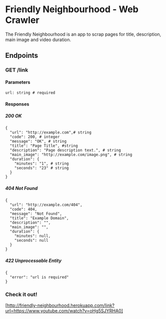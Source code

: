 # Friendly Neighbourhood - Web Crawler

The Friendly Neighbourhood is an app to scrap pages for title, description,
main image and video duration.

## Endpoints

### GET /link

#### Parameters
`url: string # required`

#### Responses

##### 200 OK

```
{
  "url": "http://example.com",# string
  "code": 200, # integer
  "message": "OK", # string
  "title": "Page Title", #string
  "description": "Page description text.", # string
  "main_image": "http://example.com/image.png", # string
  "duration": {
    "minutes": "1", # string
    "seconds": "23" # string
  }
}
```

##### 404 Not Found

```
{
  "url": "http://example.com/404",
  "code": 404,
  "message": "Not Found",
  "title": "Example Domain",
  "description": "",
  "main_image": "",
  "duration": {
    "minutes": null,
    "seconds": null
  }
}
```

##### 422 Unprocessable Entity

```
{
  "error": "url is required"
}
```


### Check it out!
[http://friendly-neighbourhood.herokuapp.com/link?url=https://www.youtube.com/watch?v=oHg5SJYRHA0]
